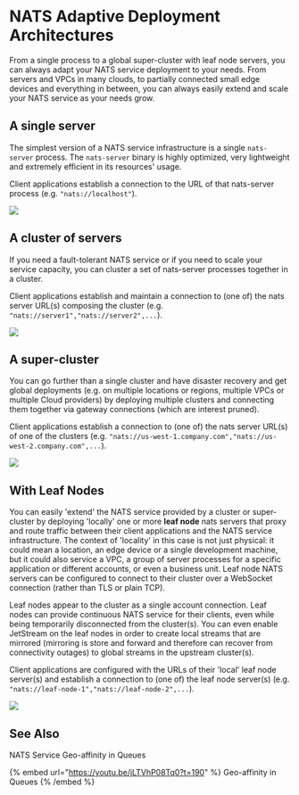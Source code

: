 # NATS Adaptive Deployment Architectures

From a single process to a global super-cluster with leaf node servers, you can always adapt your NATS service deployment to your needs. From servers and VPCs in many clouds, to partially connected small edge devices and everything in between, you can always easily extend and scale your NATS service as your needs grow.

## A single server

The simplest version of a NATS service infrastructure is a single `nats-server` process. The `nats-server` binary is highly optimized, very lightweight and extremely efficient in its resources' usage.

Client applications establish a connection to the URL of that nats-server process (e.g. `"nats://localhost"`).

![](/assets/single-server.svg)

## A cluster of servers

If you need a fault-tolerant NATS service or if you need to scale your service capacity, you can cluster a set of nats-server processes together in a cluster.

Client applications establish and maintain a connection to (one of) the nats server URL(s) composing the cluster (e.g. `"nats://server1","nats://server2",...`).

![](/assets/server-cluster.svg)

## A super-cluster

You can go further than a single cluster and have disaster recovery and get global deployments (e.g. on multiple locations or regions, multiple VPCs or multiple Cloud providers) by deploying multiple clusters and connecting them together via gateway connections (which are interest pruned).

Client applications establish a connection to (one of) the nats server URL(s) of one of the clusters (e.g. `"nats://us-west-1.company.com","nats://us-west-2.company.com",...`).

![](/assets/super_cluster.svg)

## With Leaf Nodes

You can easily 'extend' the NATS service provided by a cluster or super-cluster by deploying 'locally' one or more **leaf node** nats servers that proxy and route traffic between their client applications and the NATS service infrastructure. The context of 'locality' in this case is not just physical: it could mean a location, an edge device or a single development machine, but it could also service a VPC, a group of server processes for a specific application or different accounts, or even a business unit. Leaf node NATS servers can be configured to connect to their cluster over a WebSocket connection (rather than TLS or plain TCP).

Leaf nodes appear to the cluster as a single account connection. Leaf nodes can provide continuous NATS service for their clients, even while being temporarily disconnected from the cluster(s). You can even enable JetStream on the leaf nodes in order to create local streams that are mirrored (mirroring is store and forward and therefore can recover from connectivity outages) to global streams in the upstream cluster(s).

Client applications are configured with the URLs of their 'local' leaf node server(s) and establish a connection to (one of) the leaf node server(s) (e.g. `"nats://leaf-node-1","nats://leaf-node-2",...`).

![](/assets/leaf_nodes.svg)

## See Also

NATS Service Geo-affinity in Queues&#x20;

{% embed url="https://youtu.be/jLTVhP08Tq0?t=190" %}
Geo-affinity in Queues
{% /embed %}
